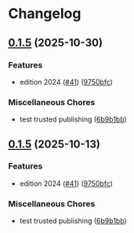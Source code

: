 # Changelog

## [0.1.5](https://github.com/Mogyuchi/test-jlabel/compare/jlabel-v0.1.5...jlabel-v0.1.5) (2025-10-30)


### Features

* edition 2024 ([#41](https://github.com/Mogyuchi/test-jlabel/issues/41)) ([9750bfc](https://github.com/Mogyuchi/test-jlabel/commit/9750bfc7b6a211d0059429a2341436ad85d419cd))


### Miscellaneous Chores

* test trusted publishing ([6b9b1bb](https://github.com/Mogyuchi/test-jlabel/commit/6b9b1bb5f2356d405fe900bd23f46cd06d6b62b7))

## [0.1.5](https://github.com/jpreprocess/jlabel/compare/jlabel-v0.1.4...jlabel-v0.1.5) (2025-10-13)


### Features

* edition 2024 ([#41](https://github.com/jpreprocess/jlabel/issues/41)) ([9750bfc](https://github.com/jpreprocess/jlabel/commit/9750bfc7b6a211d0059429a2341436ad85d419cd))


### Miscellaneous Chores

* test trusted publishing ([6b9b1bb](https://github.com/jpreprocess/jlabel/commit/6b9b1bb5f2356d405fe900bd23f46cd06d6b62b7))
